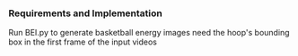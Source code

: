 ### Requirements and Implementation
Run BEI.py to generate basketball energy images
need the hoop's bounding box in the first frame of the input videos
